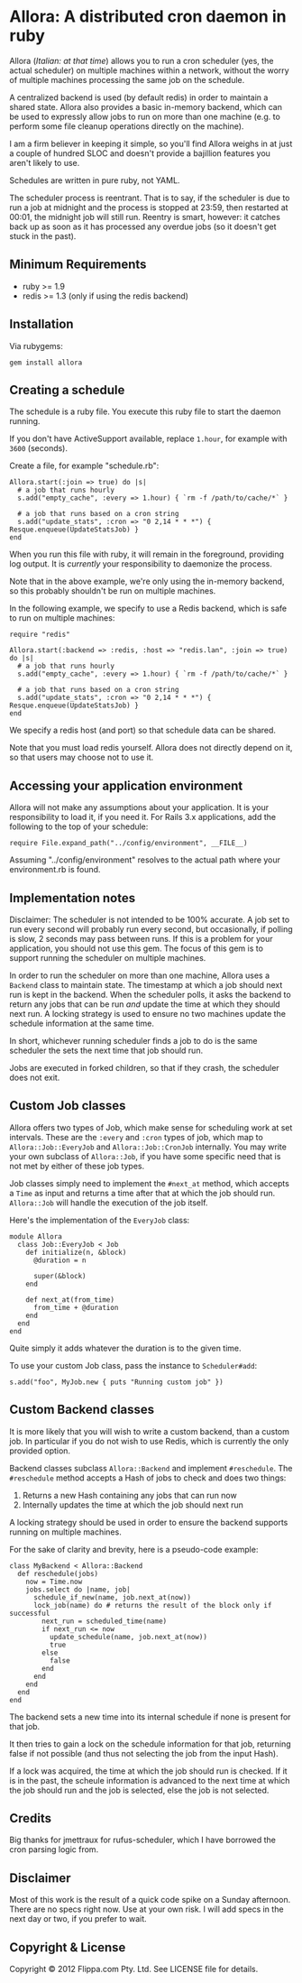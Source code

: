 # Allora: A distributed cron daemon in ruby

Allora (*Italian: at that time*) allows you to run a cron scheduler (yes, the actual
scheduler) on multiple machines within a network, without the worry of multiple
machines processing the same job on the schedule.

A centralized backend is used (by default redis) in order to maintain a shared state.
Allora also provides a basic in-memory backend, which can be used to expressly allow
jobs to run on more than one machine (e.g. to perform some file cleanup operations
directly on the machine).

I am a firm believer in keeping it simple, so you'll find Allora weighs in at just
a couple of hundred SLOC and doesn't provide a bajillion features you aren't likely
to use.

Schedules are written in pure ruby, not YAML.

The scheduler process is reentrant.  That is to say, if the scheduler is due to run
a job at midnight and the process is stopped at 23:59, then restarted at 00:01, the
midnight job will still run.  Reentry is smart, however: it catches back up as soon
as it has processed any overdue jobs (so it doesn't get stuck in the past).

## Minimum Requirements

  - ruby >= 1.9
  - redis >= 1.3 (only if using the redis backend)

## Installation

Via rubygems:

    gem install allora

## Creating a schedule

The schedule is a ruby file.  You execute this ruby file to start the daemon running.

If you don't have ActiveSupport available, replace `1.hour`, for example with `3600`
(seconds).

Create a file, for example "schedule.rb":

    Allora.start(:join => true) do |s|
      # a job that runs hourly
      s.add("empty_cache", :every => 1.hour) { `rm -f /path/to/cache/*` }
      
      # a job that runs based on a cron string
      s.add("update_stats", :cron => "0 2,14 * * *") { Resque.enqueue(UpdateStatsJob) }
    end

When you run this file with ruby, it will remain in the foreground, providing log
output.  It is *currently* your responsibility to daemonize the process.

Note that in the above example, we're only using the in-memory backend, so this
probably shouldn't be run on multiple machines.

In the following example, we specify to use a Redis backend, which is safe to run on
multiple machines:

    require "redis"
    
    Allora.start(:backend => :redis, :host => "redis.lan", :join => true) do |s|
      # a job that runs hourly
      s.add("empty_cache", :every => 1.hour) { `rm -f /path/to/cache/*` }
      
      # a job that runs based on a cron string
      s.add("update_stats", :cron => "0 2,14 * * *") { Resque.enqueue(UpdateStatsJob) }
    end

We specify a redis host (and port) so that schedule data can be shared.

Note that you must load redis yourself.  Allora does not directly depend on it, so that users
may choose not to use it.

## Accessing your application environment

Allora will not make any assumptions about your application.  It is your responsibility
to load it, if you need it.  For Rails 3.x applications, add the following to the top
of your schedule:

    require File.expand_path("../config/environment", __FILE__)

Assuming "../config/environment" resolves to the actual path where your environment.rb is
found.

## Implementation notes

Disclaimer: The scheduler is not intended to be 100% accurate.  A job set to run every
second will probably run every second, but occasionally, if polling is slow, 2 seconds
may pass between runs.  If this is a problem for your application, you should not use
this gem.  The focus of this gem is to support running the scheduler on multiple machines.

In order to run the scheduler on more than one machine, Allora uses a `Backend` class to
maintain state.  The timestamp at which a job should next run is kept in the backend.
When the scheduler polls, it asks the backend to return any jobs that can be run *and*
update the time at which they should next run.  A locking strategy is used to ensure no
two machines update the schedule information at the same time.

In short, whichever running scheduler finds a job to do is the same scheduler the sets the
next time that job should run.

Jobs are executed in forked children, so that if they crash, the scheduler does not
exit.

## Custom Job classes

Allora offers two types of Job, which make sense for scheduling work at set intervals.
These are the `:every` and `:cron` types of job, which map to `Allora::Job::EveryJob` and
`Allora::Job::CronJob` internally.  You may write your own subclass of `Allora::Job`, if
you have some specific need that is not met by either of these job types.

Job classes simply need to implement the `#next_at` method, which accepts a `Time` as
input and returns a time after that at which the job should run.  `Allora::Job` will
handle the execution of the job itself.

Here's the implementation of the `EveryJob` class:

    module Allora
      class Job::EveryJob < Job
        def initialize(n, &block)
          @duration = n

          super(&block)
        end

        def next_at(from_time)
          from_time + @duration
        end
      end
    end

Quite simply it adds whatever the duration is to the given time.

To use your custom Job class, pass the instance to `Scheduler#add`:

    s.add("foo", MyJob.new { puts "Running custom job" })

## Custom Backend classes

It is more likely that you will wish to write a custom backend, than a custom job.  In
particular if you do not wish to use Redis, which is currently the only provided option.

Backend classes subclass `Allora::Backend` and implement `#reschedule`.  The `#reschedule`
method accepts a Hash of jobs to check and does two things:

  1. Returns a new Hash containing any jobs that can run now
  2. Internally updates the time at which the job should next run

A locking strategy should be used in order to ensure the backend supports running on
multiple machines.

For the sake of clarity and brevity, here is a pseudo-code example:

    class MyBackend < Allora::Backend
      def reschedule(jobs)
        now = Time.now
        jobs.select do |name, job|
          schedule_if_new(name, job.next_at(now))
          lock_job(name) do # returns the result of the block only if successful
            next_run = scheduled_time(name)
            if next_run <= now
              update_schedule(name, job.next_at(now))
              true
            else
              false
            end
          end
        end
      end
    end

The backend sets a new time into its internal schedule if none is present for that job.

It then tries to gain a lock on the schedule information for that job, returning false
if not possible (and thus not selecting the job from the input Hash).

If a lock was acquired, the time at which the job should run is checked.  If it is in the
past, the scheule information is advanced to the next time at which the job should run and
the job is selected, else the job is not selected.

## Credits

Big thanks for jmettraux for rufus-scheduler, which I have borrowed the cron parsing logic
from.

## Disclaimer

Most of this work is the result of a quick code spike on a Sunday afternoon.  There are no
specs right now.  Use at your own risk.  I will add specs in the next day or two, if you
prefer to wait.

## Copyright & License

Copyright &copy; 2012 Flippa.com Pty. Ltd. See LICENSE file for details.
